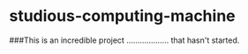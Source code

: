 # studious-computing-machine
###This is an incredible project   ................... that hasn't started.
